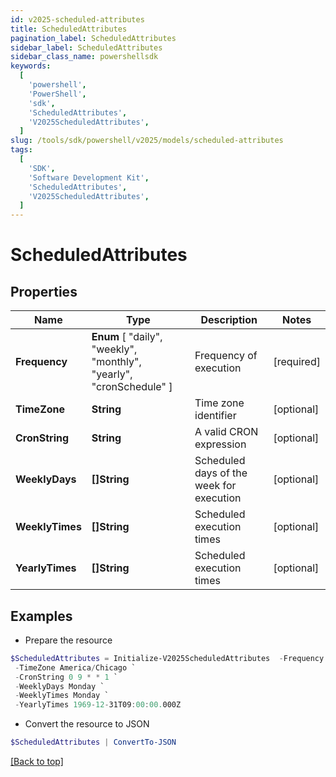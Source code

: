 ```yaml
---
id: v2025-scheduled-attributes
title: ScheduledAttributes
pagination_label: ScheduledAttributes
sidebar_label: ScheduledAttributes
sidebar_class_name: powershellsdk
keywords:
  [
    'powershell',
    'PowerShell',
    'sdk',
    'ScheduledAttributes',
    'V2025ScheduledAttributes',
  ]
slug: /tools/sdk/powershell/v2025/models/scheduled-attributes
tags:
  [
    'SDK',
    'Software Development Kit',
    'ScheduledAttributes',
    'V2025ScheduledAttributes',
  ]
---
```


# ScheduledAttributes

## Properties

| Name | Type | Description | Notes |
| --- | --- | --- | --- |
| **Frequency** | **Enum** [ "daily", "weekly", "monthly", "yearly", "cronSchedule" ] | Frequency of execution | [required] |
| **TimeZone** | **String** | Time zone identifier | [optional] |
| **CronString** | **String** | A valid CRON expression | [optional] |
| **WeeklyDays** | **[]String** | Scheduled days of the week for execution | [optional] |
| **WeeklyTimes** | **[]String** | Scheduled execution times | [optional] |
| **YearlyTimes** | **[]String** | Scheduled execution times | [optional] |

## Examples

- Prepare the resource

```powershell
$ScheduledAttributes = Initialize-V2025ScheduledAttributes  -Frequency daily `
 -TimeZone America/Chicago `
 -CronString 0 9 * * 1 `
 -WeeklyDays Monday `
 -WeeklyTimes Monday `
 -YearlyTimes 1969-12-31T09:00:00.000Z
```

- Convert the resource to JSON

```powershell
$ScheduledAttributes | ConvertTo-JSON
```

[[Back to top]](#)

